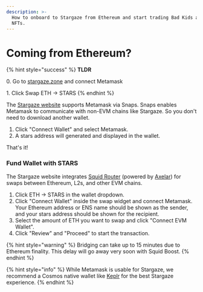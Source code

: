 ```yaml
---
description: >-
  How to onboard to Stargaze from Ethereum and start trading Bad Kids and other
  NFTs.
---
```


# Coming from Ethereum?

{% hint style="success" %}
**TLDR**

0\. Go to [stargaze.zone](https://www.stargaze.zone) and connect Metamask&#x20;

1\. Click Swap ETH -> STARS&#x20;
{% endhint %}

The [Stargaze website](https://www.stargaze.zone) supports Metamask via Snaps. Snaps enables Metamask to communicate with non-EVM chains like Stargaze. So you don't need to download another wallet.

1. Click "Connect Wallet" and select Metamask.
2. A stars address will generated and displayed in the wallet.

That's it!

### Fund Wallet with STARS

The Stargaze website integrates [Squid Router](https://www.squidrouter.com/) (powered by [Axelar](https://axelar.network/)) for swaps between Ethereum, L2s, and other EVM chains.

1. Click ETH -> STARS in the wallet dropdown.
2. Click "Connect Wallet" inside the swap widget and connect Metamask. Your Ethereum address or ENS name should be shown as the sender, and your stars address should be shown for the recipient.
3. Select the amount of ETH you want to swap and click "Connect EVM Wallet".
4. Click "Review" and "Proceed" to start the transaction.

{% hint style="warning" %}
Bridging can take up to 15 minutes due to Ethereum finality. This delay will go away very soon with Squid Boost.
{% endhint %}

{% hint style="info" %}
While Metamask is usable for Stargaze, we recommend a Cosmos native wallet like [Keplr](https://www.keplr.app/) for the best Stargaze experience.
{% endhint %}

